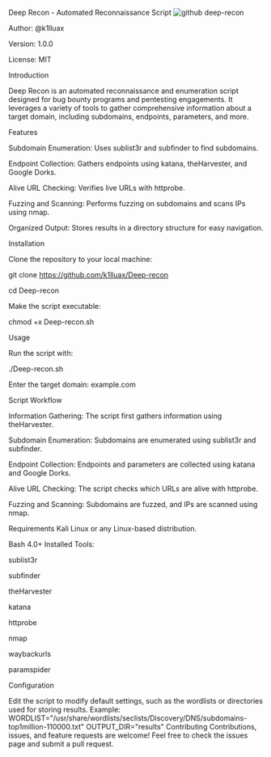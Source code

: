 Deep Recon - Automated Reconnaissance Script
![github deep-recon](https://github.com/user-attachments/assets/9b6fab63-74ea-4cc8-a45b-abf803d45823)

Author: @k1lluax

Version: 1.0.0

License: MIT

Introduction

Deep Recon is an automated reconnaissance and enumeration script designed for bug bounty programs and pentesting engagements. It leverages a variety of tools to gather comprehensive information about a target domain, including subdomains, endpoints, parameters, and more.

Features

Subdomain Enumeration: Uses sublist3r and subfinder to find subdomains.

Endpoint Collection: Gathers endpoints using katana, theHarvester, and Google Dorks.

Alive URL Checking: Verifies live URLs with httprobe.

Fuzzing and Scanning: Performs fuzzing on subdomains and scans IPs using nmap.

Organized Output: Stores results in a directory structure for easy navigation.

Installation

Clone the repository to your local machine:

git clone https://github.com/k1lluax/Deep-recon

cd Deep-recon

Make the script executable:

chmod +x Deep-recon.sh

Usage

Run the script with:

./Deep-recon.sh 

Enter the target domain: example.com

Script Workflow

Information Gathering:
The script first gathers information using theHarvester.

Subdomain Enumeration:
Subdomains are enumerated using sublist3r and subfinder.

Endpoint Collection:
Endpoints and parameters are collected using katana and Google Dorks.

Alive URL Checking:
The script checks which URLs are alive with httprobe.

Fuzzing and Scanning:
Subdomains are fuzzed, and IPs are scanned using nmap.

Requirements
Kali Linux or any Linux-based distribution.

Bash 4.0+
Installed Tools:

sublist3r

subfinder

theHarvester

katana

httprobe

nmap

waybackurls

paramspider

Configuration

Edit the script to modify default settings, such as the wordlists or directories used for storing results. Example:
WORDLIST="/usr/share/wordlists/seclists/Discovery/DNS/subdomains-top1million-110000.txt"
OUTPUT_DIR="results"
Contributing
Contributions, issues, and feature requests are welcome! Feel free to check the issues page and submit a pull request.
